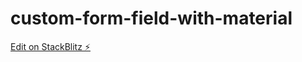 # custom-form-field-with-material

[Edit on StackBlitz ⚡️](https://stackblitz.com/edit/custom-form-field-with-material)